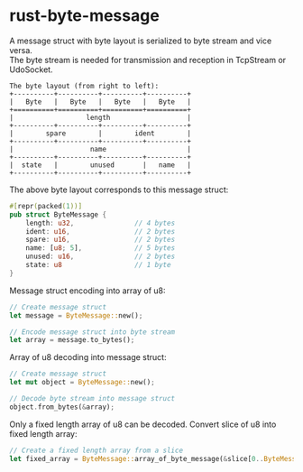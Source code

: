 # rust-byte-message
A message struct with byte layout is serialized to byte stream and vice versa.  
The byte stream is needed for transmission and reception in TcpStream or UdoSocket.

```
The byte layout (from right to left):
+----------+----------+----------+----------+  
|   Byte   |   Byte   |   Byte   |   Byte   |  
+==========+==========+==========+==========+  
|                  length                   |  
+----------+----------+----------+----------+  
|        spare        |        ident        |  
+----------+----------+----------+----------+  
|                   name                    |  
+----------+----------+----------+----------+  
|  state   |        unused       |   name   |  
+----------+----------+----------+----------+  
```

The above byte layout corresponds to this message struct:
```rust
#[repr(packed(1))]
pub struct ByteMessage {
    length: u32,               // 4 bytes
    ident: u16,                // 2 bytes
    spare: u16,                // 2 bytes
    name: [u8; 5],             // 5 bytes
    unused: u16,               // 2 bytes
    state: u8                  // 1 byte
}
```

Message struct encoding into array of u8:
```rust
// Create message struct
let message = ByteMessage::new();

// Encode message struct into byte stream
let array = message.to_bytes();    
```


Array of u8 decoding into message struct:
```rust
// Create message struct
let mut object = ByteMessage::new();

// Decode byte stream into message struct
object.from_bytes(&array);    
```

Only a fixed length array of u8 can be decoded. Convert slice of u8 into fixed length array:
```rust
// Create a fixed length array from a slice
let fixed_array = ByteMessage::array_of_byte_message(&slice[0..ByteMessage::MESSAGE_LENGTH]);
```
